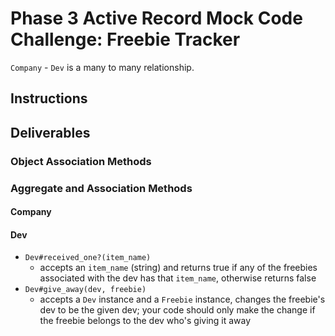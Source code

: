 # Phase 3 Active Record Mock Code Challenge: Freebie Tracker

<!-- ## Learning Goals

- Write Active Record Migrations
- Connect between tables using Active Record Associations
- Write class and instance methods using Active Record
- Use Active Record to query the database -->

<!-- ## Introduction -->

<!-- For this assignment, we'll be working with a frizzbee domain.

As developers, when you attend hackathons, you'll realize they hand out a lot of
free items (informally called _freebies_, or swag)! Let's make an app for
developers that keeps track of all the freebies they obtain. -->

<!-- We have three models: `Company`, `Dev`, and `Freebie` -->

<!-- For our purposes, a `Company` has many `Freebie`s, 
a `Dev` has many `Freebie`s,
and 
a `Freebie` belongs to a `Dev` and to a `Company`. -->

`Company` - `Dev` is a many to many relationship.

<!-- **Note**: You should draw your domain on paper or on a whiteboard _before you
start coding_. Remember to identify a single source of truth for your data. -->

## Instructions

<!-- To get started, run `bundle install` while inside of this directory. -->

<!-- Build out all of the methods listed in the deliverables. The methods are listed
in a suggested order, but you can feel free to tackle the ones you think are
easiest. Be careful: some of the later methods rely on earlier ones. -->

<!-- **Remember!** This code challenge does not have tests. You cannot run `rspec`
and you cannot run `learn`. You'll need to create your own sample instances so
that you can try out your code on your own. Make sure your associations and
methods work in the console before submitting. -->

<!-- We've provided you with a tool that you can use to test your code. To use it,
run `rake console` from the command line. This will start a `pry` session with
your classes defined. You can test out the methods that you write here. You are
also encouraged to use the `seeds.rb` file to create sample data to test your
models and associations. -->

<!-- Writing error-free code is more important than completing all of the
deliverables listed - prioritize writing methods that work over writing more
methods that don't work. You should test your code in the console as you write. -->

<!-- Similarly, messy code that works is better than clean code that doesn't. First,
prioritize getting things working. Then, if there is time at the end, refactor
your code to adhere to best practices. -->

<!-- **Before you submit!** Save and run your code to verify that it works as you
expect. If you have any methods that are not working yet, feel free to leave
comments describing your progress. -->

<!-- ## What You Already Have -->

<!-- The starter code has migrations and models for the initial `Company` and `Dev`
models, and seed data for some `Company`s and `Dev`s. The schema currently looks
like this: -->

<!-- ### companies Table

| Column        | Type    |
| ------------- | ------- |
| name          | String  |
| founding_year | Integer | -->

<!-- ### devs Table

| Column | Type   |
| ------ | ------ |
| name   | String | -->

<!-- You will need to create the migration for the `freebies` table using the
attributes specified in the deliverables below. -->

## Deliverables

<!-- Write the following methods in the classes in the files provided. Feel free to
build out any helper methods if needed. -->

<!-- Deliverables use the notation `#` for instance methods, and `.` for class
methods. -->

<!-- Remember: Active Record give your classes access to a lot of methods already!
Keep in mind what methods Active Record gives you access to on each of your
classes when you're approaching the deliverables below. -->

<!-- ### Migrations -->

<!-- Before working on the rest of the deliverables, you will need to create a
migration for the `freebies` table.

- A `Freebie` belongs to a `Dev`, and a `Freebie` also belongs to a `Company`.
  In your migration, create any columns your `freebies` table will need to
  establish these relationships using the right foreign keys.
- The `freebies` table should also have:
  - An `item_name` column that stores a string.
  - A `value` column that stores an integer. -->

<!-- After creating the `freebies` table using a migration, use the `seeds.rb` file to
create instances of your `Freebie` class so you can test your code. -->

<!-- **Once you've set up your `freebies` table**, work on building out the following
deliverables. -->

### Object Association Methods

<!-- Use Active Record association macros and Active Record query methods where
appropriate (i.e. `has_many`, `has_many through`, and `belongs_to`). -->

<!-- **Note**: The plural of "freebie" is "freebies" and the singular of "freebies"
is "freebie". -->

<!-- #### Freebie -->

<!-- - `Freebie#dev`
  - returns the `Dev` instance for this Freebie -->
<!-- - `Freebie#company`
  - returns the `Company` instance for this Freebie -->

<!-- #### Company -->

<!-- - `Company#freebies`
  - returns a collection of all the freebies for the Company -->
<!-- - `Company#devs`
  - returns a collection of all the devs who collected freebies from the Company -->

<!-- #### Dev -->

<!-- - `Dev#freebies`
  - returns a collection of all the freebies that the Dev has collected -->
<!-- - `Dev#companies`
  - returns a collection of all the companies that the Dev has collected
    freebies from -->

<!-- Use `rake console` and check that these methods work before proceeding. For
example, you should be able to call `Dev.first.companies` and see a list of the
companies for the first dev in the database based on your seed data; and
`Freebie.first.dev` should return the dev for the first freebie in the database. -->

### Aggregate and Association Methods

<!-- #### Freebie

- `Freebie#print_details`
  - should return a string formatted as follows:
    `{insert dev's name} owns a {insert freebie's item_name} from {insert company's name}` -->

#### Company

<!-- - `Company#give_freebie(dev, item_name, value)`
  - takes a `dev` (an instance of the `Dev` class), an `item_name` (string), and a `value`
    as arguments, and creates a new `Freebie` instance associated with this
    company and the given dev
- `Company.oldest_company`
  - returns the `Company` instance with the earliest founding year -->

#### Dev

- `Dev#received_one?(item_name)`
  - accepts an `item_name` (string) and returns true if any of the freebies
    associated with the dev has that `item_name`, otherwise returns false
- `Dev#give_away(dev, freebie)`
  - accepts a `Dev` instance and a `Freebie` instance, changes the freebie's dev
    to be the given dev; your code should only make the change if the freebie
    belongs to the dev who's giving it away
